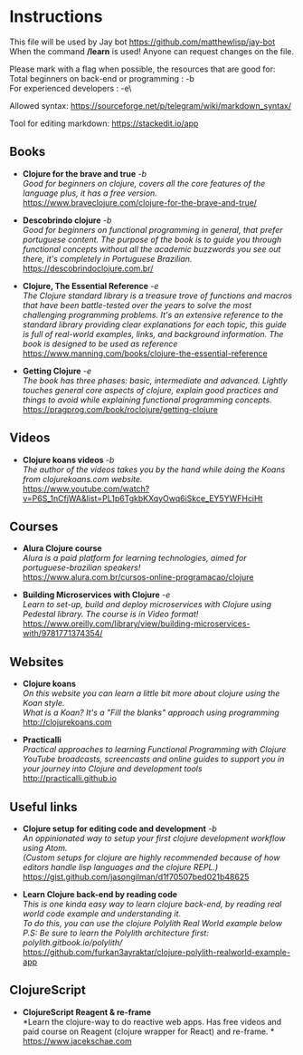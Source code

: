 
# Instructions

This file will be used by Jay bot https://github.com/matthewlisp/jay-bot
When the command **/learn** is used! Anyone can request changes on the file.

Please mark with a flag when possible, the resources that are good for:\
Total beginners on back-end or programming : -b\
For experienced developers                 : -e\

Allowed syntax: https://sourceforge.net/p/telegram/wiki/markdown_syntax/

Tool for editing markdown: https://stackedit.io/app

Books
------------------
- **Clojure for the brave and true** *-b* \
*Good for beginners on clojure, covers all the core features of the language plus, it has a free version.* \
<https://www.braveclojure.com/clojure-for-the-brave-and-true/>

- **Descobrindo clojure** *-b* \
*Good for beginners on functional programming in general, that prefer portuguese content. The purpose of the book is to guide you through functional concepts without all the academic buzzwords you see out there, it's completely in Portuguese Brazilian.* \
<https://descobrindoclojure.com.br/>

- **Clojure, The Essential Reference** *-e* \
*The Clojure standard library is a treasure trove of functions and macros that have been battle-tested over the years to solve the most challenging programming problems. It's an extensive reference to the standard library providing clear explanations for each topic, this guide is full of real-world examples, links, and background information. The book is designed to be used as reference* \
<https://www.manning.com/books/clojure-the-essential-reference>

- **Getting Clojure** *-e* \
*The book has three phases: basic, intermediate and advanced. Lightly touches general core aspects of clojure, explain good practices and things to avoid while explaining functional programming concepts.* \
<https://pragprog.com/book/roclojure/getting-clojure>

Videos
------------------
- **Clojure koans videos** *-b* \
*The author of the videos takes you by the hand while doing the Koans from clojurekoans.com website.* \
<https://www.youtube.com/watch?v=P6S_1nCfjWA&list=PL1p6TgkbKXqyOwq6iSkce_EY5YWFHciHt>

Courses
------------------
- **Alura Clojure course** \
*Alura is a paid platform for learning technologies, aimed for portuguese-brazilian speakers!* \
<https://www.alura.com.br/cursos-online-programacao/clojure>

- **Building Microservices with Clojure** *-e* \
*Learn to set-up, build and deploy microservices with Clojure using Pedestal library. The course is in Video format!* \
<https://www.oreilly.com/library/view/building-microservices-with/9781771374354/>

Websites
------------------
- **Clojure koans** \
*On this website you can learn a little bit more about clojure using the Koan style. \
What is a Koan? It's a "Fill the blanks" approach using programming* \
<http://clojurekoans.com>

- **Practicalli** \
*Practical approaches to learning Functional Programming with Clojure \
YouTube broadcasts, screencasts and online guides to support you in your journey into Clojure and development tools* \
<http://practicalli.github.io>

Useful links
------------------
- **Clojure setup for editing code and development** *-b* \
*An oppinionated way to setup your first clojure development workflow using Atom. \
(Custom setups for clojure are highly recommended because of how editors handle lisp languages and the clojure REPL.)* \
<https://gist.github.com/jasongilman/d1f70507bed021b48625>

- **Learn Clojure back-end by reading code** \
*This is one kinda easy way to learn clojure back-end, by reading real world code example and understanding it. \
To do this, you can use the clojure Polylith Real World example below \
P.S: Be sure to learn the Polylith architecture first: polylith.gitbook.io/polylith/* \
<https://github.com/furkan3ayraktar/clojure-polylith-realworld-example-app>

ClojureScript
------------------
- **ClojureScript Reagent & re-frame** \
*Learn the clojure-way to do reactive web apps. Has free videos and paid course on Reagent (clojure wrapper for React) and re-frame. * \
<https://www.jacekschae.com>

